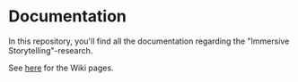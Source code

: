 # Documentation
In this repository, you'll find all the documentation regarding the "Immersive Storytelling"-research.

See [here](https://github.com/ImmersiveStorytelling/Documentation/wikis) for the Wiki pages.
